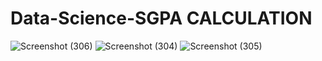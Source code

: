 # Data-Science-SGPA CALCULATION



![Screenshot (306)](https://github.com/user-attachments/assets/eacaeaf7-f55c-43f8-964d-95e215d6af4a)
![Screenshot (304)](https://github.com/user-attachments/assets/73732e2e-51be-4fa4-8b9d-a224dceed83b)
![Screenshot (305)](https://github.com/user-attachments/assets/76c4ef14-b2ad-4adb-90ff-72468fa901a0)
